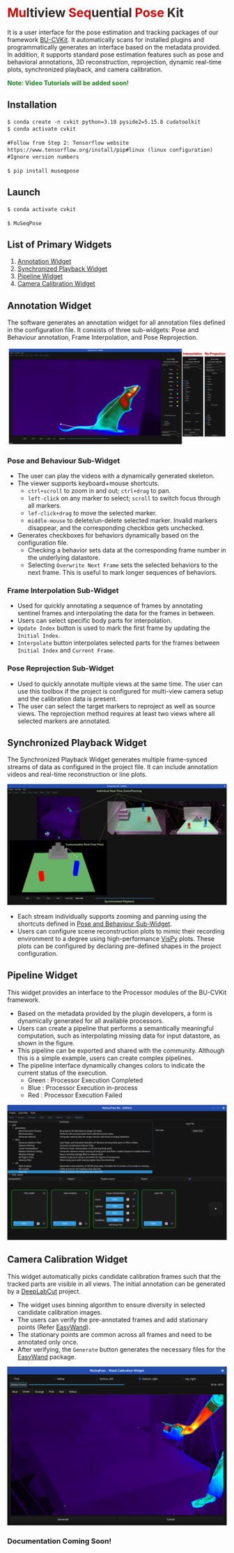 <h1><span style="color: #2D2926"><span style="color:#cc0000;">Mu</span>ltiview <span style="color:#cc0000;">Seq</span>uential <span style="color:#cc0000;">Pose</span> Kit</span></h1>

It is a user interface for the pose estimation and tracking packages of our framework [BU-CVKit](https://mahir1010.github.io/BU-CVKit/).
It automatically scans for installed plugins and programmatically generates an interface based on the metadata provided.
In addition, it supports standard pose estimation features such as pose and behavioral annotations, 3D reconstruction, reprojection, dynamic real-time plots, synchronized playback, and camera calibration.

<p><span style="color: #158219;font-weight: bold">Note: Video Tutorials will be added soon!</span></p>

## Installation
```shell
$ conda create -n cvkit python=3.10 pyside2=5.15.8 cudatoolkit
$ conda activate cvkit

#Follow from Step 2: Tensorflow website https://www.tensorflow.org/install/pip#linux (linux configuration)
#Ignore version numbers

$ pip install museqpose
```
## Launch
```shell
$ conda activate cvkit

$ MuSeqPose
```

## List of Primary Widgets
1. [Annotation Widget](#annotation-widget)
2. [Synchronized Playback Widget](#synchronized-playback-widget)
3. [Pipeline Widget](#pipeline-widget)
4. [Camera Calibration Widget](#camera-calibration-widget)

## Annotation Widget
The software generates an annotation widget for all annotation files defined in the configuration file. It consists of three sub-widgets: Pose and Behaviour annotation, Frame Interpolation, and Pose Reprojection.

<p align="center"><img src="docs/images/annotation_widget.png"></p>

### Pose and Behaviour Sub-Widget
- The user can play the videos with a dynamically generated skeleton. 
- The viewer supports keyboard+mouse shortcuts.
  - `ctrl+scroll` to zoom in and out; `ctrl+drag` to pan.
  -  `left-click` on any marker to select; `scroll` to switch focus through all markers.
  -  `lef-click+drag` to move the selected marker.
  -  `middle-mouse` to delete/un-delete selected marker. Invalid markers disappear, and the corresponding checkbox gets unchecked.
- Generates checkboxes for behaviors dynamically based on the configuration file.
  - Checking a behavior sets data at the corresponding frame number in the underlying datastore.
  - Selecting `Overwrite Next Frame` sets the selected behaviors to the next frame. This is useful to mark longer sequences of behaviors.
### Frame Interpolation Sub-Widget

- Used for quickly annotating a sequence of frames by annotating sentinel frames and interpolating the data for the frames in between.
- Users can select specific body parts for interpolation.
- `Update Index` button is used to mark the first frame by updating the `Initial Index`.
- `Interpolate` button interpolates selected parts for the frames between `Initial Index` and `Current Frame`.

### Pose Reprojection Sub-Widget

- Used to quickly annotate multiple views at the same time. The user can use this toolbox if the project is configured for multi-view camera setup and the calibration data is present.
- The user can select the target markers to reproject as well as source views. The reprojection method requires at least two views where all selected markers are annotated.




## Synchronized Playback Widget

The Synchronized Playback Widget generates multiple frame-synced streams of data as configured in the project file. It can include annotation videos and
real-time reconstruction or line plots.

<p align="center"><img src="docs/images/sync_view.png"></p>

- Each stream individually supports zooming and panning using the shortcuts defined in [Pose and Behaviour Sub-Widget](#pose-and-behaviour-sub-widget).
- Users can configure scene reconstruction plots to mimic their recording environment to a degree using high-performance [VisPy](https://github.com/vispy/vispy) plots. These plots can be configured by declaring pre-defined shapes in the project configuration.

## Pipeline Widget

This widget provides an interface to the Processor modules of the BU-CVKit framework. 
- Based on the metadata provided by the plugin developers, a form is dynamically generated for all available processors.
- Users can create a pipeline that performs a semantically meaningful computation, such as interpolating missing data for input datastore, as shown in the figure.
- This pipeline can be exported and shared with the community. Although this is a simple example, users can create complex pipelines.
- The pipeline interface dynamically changes colors to indicate the current status of the execution.
  - Green : Processor Execution Completed
  - Blue : Processor Execution in-process
  - Red : Processor Execution Failed

<p align="center"><img src="docs/images/pipeline_widget.png"></p>

## Camera Calibration Widget

This widget automatically picks candidate calibration frames such that the tracked parts are visible in all views. The initial annotation can be generated by a [DeepLabCut](https://github.com/DeepLabCut/DeepLabCut) project.
- The widget uses binning algorithm to ensure diversity in selected candidate calibration images.
- The users can verify the pre-annotated frames and add stationary points (Refer [EasyWand](https://biomech.web.unc.edu/wand-calibration-tools/)).
- The stationary points are common across all frames and need to be annotated only once.
- After verifying, the `Generate` button generates the necessary files for the [EasyWand](https://biomech.web.unc.edu/wand-calibration-tools/) package.

<p align="center"><img src="docs/images/calibration_widget.png"></p>

### Documentation Coming Soon!

